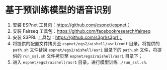 # 基于预训练模型的语音识别


1. 安装 ESPnet 工具包：https://github.com/espnet/espnet；
2. 安装 Fairseq 工具包：https://github.com/facebookresearch/fairseq
3. 安装 S3PRL 工具包：https://github.com/s3prl/s3prl；
4. 将提供的配置文件拷贝至 `espnet/egs2/aishell/asr1/conf` 目录，将提供的 `path.sh` 文件替换 `espnet/egs2/aishell/asr1` 目录下的 `path.sh` 文件，将提供的 `run_ssl.sh` 文件拷贝至 `espnet/egs2/aishell/asr1` 目录下；
5. 进入 `espnet/egs2/aishell/asr1` 目录，进行模型训练 `./run_ssl.sh`.
